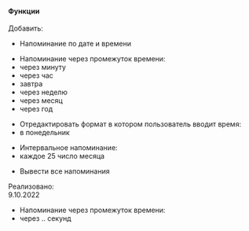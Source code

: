 #### Функции
Добавить:
+ Напоминание по дате и времени
- Напоминание через промежуток времени:
- через минуту
- через час
- завтра
- через неделю
- через месяц
- через год

+ Отредактировать формат в котором пользователь вводит время:
+ в понедельник
- Интервальное напоминание:
- каждое 25 число месяца
+ Вывести все напоминания

Реализовано:  
9.10.2022
- Напоминание через промежуток времени:
- через .. секунд
